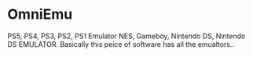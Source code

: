 # OmniEmu
PS5, PS4, PS3, PS2, PS1 Emulator  NES, Gameboy, Nintendo DS, Nintendo DS EMULATOR. Basically this peice of software has all the emualtors..
